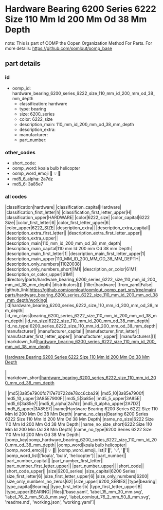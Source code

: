 # Hardware Bearing 6200 Series 6222 Size 110 Mm Id 200 Mm Od 38 Mm Depth  

note: This is part of OOMP the Oopen Organization Method For Parts. For more details: https://github.com/oomlout/oomp_base

##  part details





### id
* oomp_id: hardware_bearing_6200_series_6222_size_110_mm_id_200_mm_od_38_mm_depth
  * classification: hardware
  * type: bearing
  * size: 6200_series
  * color: 6222_size
  * description_main: 110_mm_id_200_mm_od_38_mm_depth
  * description_extra: 
  * manufacturer: 
  * part_number: 

### other_codes
* short_code: 
* oomp_word: koala bulb helicopter
* oomp_word_emoji :koala: :bulb: :helicopter:
* md5_6_alpha: 2a7dz
* md5_6: 3a85e7

### all codes 
|classification|hardware|
|classification_capital|Hardware|
|classification_first_letter|h|
|classification_first_letter_upper|H|
|classification_upper|HARDWARE|
|color|6222_size|
|color_capital|6222 Size|
|color_first_letter|6|
|color_first_letter_upper|6|
|color_upper|6222_SIZE|
|description_extra||
|description_extra_capital||
|description_extra_first_letter||
|description_extra_first_letter_upper||
|description_extra_upper||
|description_main|110_mm_id_200_mm_od_38_mm_depth|
|description_main_capital|110 mm Id 200 mm Od 38 mm Depth|
|description_main_first_letter|1|
|description_main_first_letter_upper|1|
|description_main_upper|110_MM_ID_200_MM_OD_38_MM_DEPTH|
|description_only_numbers|11020038|
|description_only_numbers_short|1M1|
|description_or_color|61M1|
|description_or_color_upper|61M1|
|directory|parts/hardware_bearing_6200_series_6222_size_110_mm_id_200_mm_od_38_mm_depth|
|distributors|[]|
|filter|hardware|
|from_yaml|False|
|github_link|https://github.com/oomlout/oomlout_oomp_part_src/tree/main/parts/hardware_bearing_6200_series_6222_size_110_mm_id_200_mm_od_38_mm_depth/working|
|id|hardware_bearing_6200_series_6222_size_110_mm_id_200_mm_od_38_mm_depth|
|id_no_class|bearing_6200_series_6222_size_110_mm_id_200_mm_od_38_mm_depth|
|id_no_size|6222_size_110_mm_id_200_mm_od_38_mm_depth|
|id_no_type|6200_series_6222_size_110_mm_id_200_mm_od_38_mm_depth|
|manufacturer||
|manufacturer_capital||
|manufacturer_first_letter||
|manufacturer_first_letter_upper||
|manufacturer_upper||
|manufacturers|[]|
|markdown_full|[hardware_bearing_6200_series_6222_size_110_mm_id_200_mm_od_38_mm_depth](https://github.com/oomlout/oomlout_oomp_part_src/tree/main/parts/hardware_bearing_6200_series_6222_size_110_mm_id_200_mm_od_38_mm_depth/working)<br>[](https://github.com/oomlout/oomlout_oomp_part_src/tree/main/parts/hardware_bearing_6200_series_6222_size_110_mm_id_200_mm_od_38_mm_depth/working)<br>[Hardware Bearing 6200 Series 6222 Size 110 Mm Id 200 Mm Od 38 Mm Depth](https://github.com/oomlout/oomlout_oomp_part_src/tree/main/parts/hardware_bearing_6200_series_6222_size_110_mm_id_200_mm_od_38_mm_depth/working)<br><br>|
|markdown_short|[hardware_bearing_6200_series_6222_size_110_mm_id_200_mm_od_38_mm_depth](https://github.com/oomlout/oomlout_oomp_part_src/tree/main/parts/hardware_bearing_6200_series_6222_size_110_mm_id_200_mm_od_38_mm_depth/working)<br><br>|
|md5|3a85e7900fd717e70722de78cc6cba29|
|md5_10|3a85e7900f|
|md5_10_upper|3A85E7900F|
|md5_5|3a85e|
|md5_5_upper|3A85E|
|md5_6|3a85e7|
|md5_6_alpha|2a7dz|
|md5_6_alpha_upper|2A7DZ|
|md5_6_upper|3A85E7|
|name|Hardware Bearing 6200 Series 6222 Size 110 Mm Id 200 Mm Od 38 Mm Depth|
|name_no_class|Bearing 6200 Series 6222 Size 110 Mm Id 200 Mm Od 38 Mm Depth|
|name_no_size|6222 Size 110 Mm Id 200 Mm Od 38 Mm Depth|
|name_no_size_short|6222 Size 110 Mm Id 200 Mm Od 38 Mm Depth|
|name_no_type|6200 Series 6222 Size 110 Mm Id 200 Mm Od 38 Mm Depth|
|oomp_key|oomp_hardware_bearing_6200_series_6222_size_110_mm_id_200_mm_od_38_mm_depth|
|oomp_word|koala bulb helicopter|
|oomp_word_emoji|:koala: :bulb: :helicopter:|
|oomp_word_emoji_list|[':koala:', ':bulb:', ':helicopter:']|
|oomp_word_list|['koala', 'bulb', 'helicopter']|
|part_number||
|part_number_capital||
|part_number_first_letter||
|part_number_first_letter_upper||
|part_number_upper||
|short_code||
|short_code_upper||
|size|6200_series|
|size_capital|6200 Series|
|size_first_letter|6|
|size_first_letter_upper|6|
|size_only_numbers|6200|
|size_only_numbers_no_zeros|62|
|size_upper|6200_SERIES|
|type|bearing|
|type_capital|Bearing|
|type_first_letter|b|
|type_first_letter_upper|B|
|type_upper|BEARING|
|files|['base.yaml', 'label_15_mm_30_mm.svg', 'label_76_2_mm_50_8_mm.svg', 'label_oomlout_76_2_mm_50_8_mm.svg', 'readme.md', 'working.json', 'working.yaml']|
